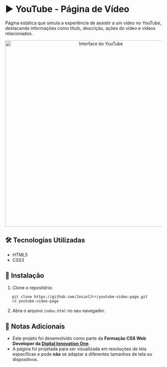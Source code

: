 # ▶️ YouTube - Página de Vídeo

Página estática que simula a experiência de assistir a um vídeo no YouTube, destacando informações como título, descrição, ações do vídeo e vídeos relacionados.

<div align="center">
  <img src="assets/images/videopage.PNG" alt="Interface do YouTube" width="600px">
</div>

## 🛠️ Tecnologias Utilizadas
- HTML5
- CSS3

## 🚀 Instalação
1. Clone o repositório:
```bash
   git clone https://github.com/JosielJrr/youtube-video-page.git
   cd youtube-video-page
```
2. Abra o arquivo `index.html` no seu navegador.

## 📌 Notas Adicionais 
- Este projeto foi desenvolvido como parte da **Formação CSS Web Developer da [Digital Innovation One](https://www.dio.me/)**.
- A página foi projetada para ser visualizada em resoluções de tela específicas e pode **não** se adaptar a diferentes tamanhos de tela ou dispositivos.

